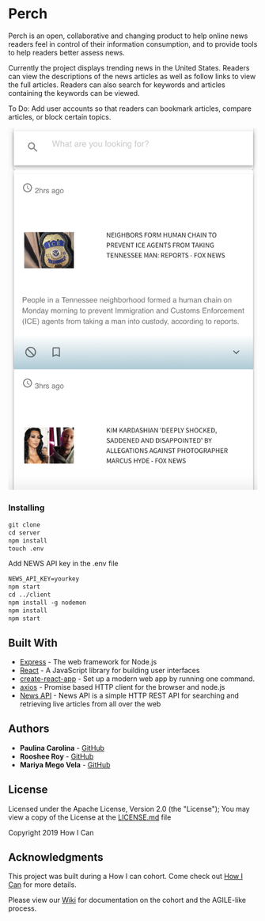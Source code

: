 # Perch

Perch is an open, collaborative and changing product to help online news readers feel in control of their information consumption, and to provide tools to help readers better assess news.

Currently the project displays trending news in the United States. Readers can view the descriptions of the news articles as well as follow links to view the full articles. Readers can also search for keywords and articles containing the keywords can be viewed.

To Do:
Add user accounts so that readers can bookmark articles, compare articles, or block certain topics. 


![Perch Screenshot](PerchScreenshot.png)

### Installing

```
git clone
cd server
npm install
touch .env
```

Add NEWS API key in the .env file

```
NEWS_API_KEY=yourkey
npm start
cd ../client
npm install -g nodemon
npm install
npm start
```

## Built With

- [Express](https://expressjs.com/en/starter/installing.html) - The web framework for Node.js
- [React](https://reactjs.org/) - A JavaScript library for building user interfaces
- [create-react-app](https://github.com/facebook/create-react-app) - Set up a modern web app by running one command.
- [axios](https://github.com/axios/axios) - Promise based HTTP client for the browser and node.js
- [News API](https://newsapi.org/) - News API is a simple HTTP REST API for searching and retrieving live articles from all over the web

## Authors

- **Paulina Carolina** - [GitHub](https://github.com/codelikeamexican)
- **Rooshee Roy** - [GitHub](https://github.com/roo-shy)
- **Mariya Mego Vela** - [GitHub](https://github.com/mash-a)

## License 

Licensed under the Apache License, Version 2.0 (the "License");
You may view a copy of the License at the [LICENSE.md](LICENSE.md) file
   
Copyright 2019 How I Can

## Acknowledgments
This project was built during a How I can cohort. Come check out [How I Can](http://howican.tech/)
for more details.

Please view our [Wiki](https://github.com/how-i-can/news/wiki) for documentation on the cohort and the AGILE-like process.


